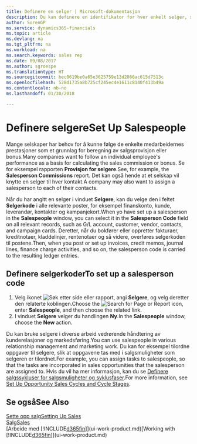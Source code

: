 ```yaml
---
title: Definere en selger | Microsoft-dokumentasjon
description: Du kan definere en identifikator for hver enkelt selger, slik at du kan spore prestasjonen til en person eller tilordne en selger til en kontakt.
author: SorenGP
ms.service: dynamics365-financials
ms.topic: article
ms.devlang: na
ms.tgt_pltfrm: na
ms.workload: na
ms.search.keywords: sales rep
ms.date: 09/08/2017
ms.author: sgroespe
ms.translationtype: HT
ms.sourcegitcommit: bec0619be0a65e3625759e13d2866ac615d7513c
ms.openlocfilehash: 528d1735a8b725cf245ec4e1611c8140f413b49a
ms.contentlocale: nb-no
ms.lasthandoff: 01/30/2018

---
```

# <a name="set-up-salespeople"></a><span data-ttu-id="aeb99-103">Definere selgere</span><span class="sxs-lookup"><span data-stu-id="aeb99-103">Set Up Salespeople</span></span>
<span data-ttu-id="aeb99-104">Mange selskaper har behov for å kunne følge de enkelte medarbeidernes prestasjoner som et grunnlag for beregning av salgsprovisjon eller bonus.</span><span class="sxs-lookup"><span data-stu-id="aeb99-104">Many companies want to follow an individual employee's performance as a basis for calculating the sales commission or bonus.</span></span> <span data-ttu-id="aeb99-105">Se for eksempel rapporten **Provisjon for selgere**.</span><span class="sxs-lookup"><span data-stu-id="aeb99-105">See, for example, the **Salesperson Commissions** report.</span></span> <span data-ttu-id="aeb99-106">Det kan også hende at et selskap vil knytte en selger til hver kontakt.</span><span class="sxs-lookup"><span data-stu-id="aeb99-106">A company may also want to assign a salesperson to each of their contacts.</span></span>

<span data-ttu-id="aeb99-107">Når du har angitt en selger i vinduet **Selgere**, kan du velge den i feltet **Selgerkode** i alle relevante poster, for eksempel finanskonto, kunde, leverandør, kontakter og kampanjekort.</span><span class="sxs-lookup"><span data-stu-id="aeb99-107">When yo have set up a salesperson in the **Salespeople** window, you can select it in the **Salesperson Code** field on all relevant records, such as G/L account, customer, vendor, contacts, and campaign cards.</span></span> <span data-ttu-id="aeb99-108">Deretter, når du bokfører eller oppretter fakturaer, kreditnotaer, kladdelinjer, rentenotaer og så videre, overføres selgerkoden til postene.</span><span class="sxs-lookup"><span data-stu-id="aeb99-108">Then, when you post or set up invoices, credit memos, journal lines, finance charge activities, and so on, the salesperson code is carried to the resulting ledger entries.</span></span>

## <a name="to-set-up-a-salesperson-code"></a><span data-ttu-id="aeb99-109">Definere selgerkoder</span><span class="sxs-lookup"><span data-stu-id="aeb99-109">To set up a salesperson code</span></span>
1. <span data-ttu-id="aeb99-110">Velg ikonet ![Søk etter side eller rapport](media/ui-search/search_small.png "Søk etter side eller rapport"), angi **Selgere**, og velg deretter den relaterte koblingen.</span><span class="sxs-lookup"><span data-stu-id="aeb99-110">Choose the ![Search for Page or Report](media/ui-search/search_small.png "Search for Page or Report icon") icon, enter **Salespeople**, and then choose the related link.</span></span>
2. <span data-ttu-id="aeb99-111">I vinduet **Selgere** velger du handlingen **Ny**.</span><span class="sxs-lookup"><span data-stu-id="aeb99-111">In the **Salespeople** window, choose the **New** action.</span></span>

<span data-ttu-id="aeb99-112">Du kan bruke selgere i diverse arbeid vedrørende håndtering av kunderelasjoner og markedsføring.</span><span class="sxs-lookup"><span data-stu-id="aeb99-112">You can use salespeople in various relationship management and marketing work.</span></span> <span data-ttu-id="aeb99-113">Du kan for eksempel tilordne oppgaver til selgere, slik at oppgavene tas med i salgsmuligheter som selgeren er tilordnet.</span><span class="sxs-lookup"><span data-stu-id="aeb99-113">For example, you can assign tasks to salespeople, so that the tasks are incorporated in sales opportunities that the salesperson are assigned to.</span></span> <span data-ttu-id="aeb99-114">Hvis du vil ha mer informasjon, kan du se [Definere salgssykluser for salgsmuligheter og syklusfaser](marketing-how-setup-opportunity-sales-cycles-stages.md).</span><span class="sxs-lookup"><span data-stu-id="aeb99-114">For more information, see [Set Up Opportunity Sales Cycles and Cycle Stages](marketing-how-setup-opportunity-sales-cycles-stages.md).</span></span>

## <a name="see-also"></a><span data-ttu-id="aeb99-115">Se også</span><span class="sxs-lookup"><span data-stu-id="aeb99-115">See Also</span></span>
[<span data-ttu-id="aeb99-116">Sette opp salg</span><span class="sxs-lookup"><span data-stu-id="aeb99-116">Setting Up Sales</span></span>](sales-setup-sales.md)  
[<span data-ttu-id="aeb99-117">Salg</span><span class="sxs-lookup"><span data-stu-id="aeb99-117">Sales</span></span>](sales-manage-sales.md)  
<span data-ttu-id="aeb99-118">[Arbeide med [!INCLUDE[d365fin](includes/d365fin_md.md)]](ui-work-product.md)</span><span class="sxs-lookup"><span data-stu-id="aeb99-118">[Working with [!INCLUDE[d365fin](includes/d365fin_md.md)]](ui-work-product.md)</span></span>  

